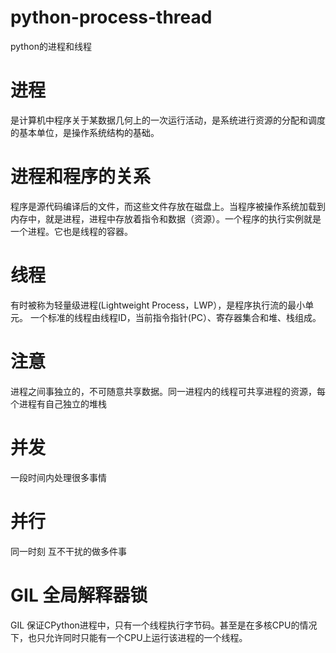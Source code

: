 # python-process-thread
python的进程和线程
# 进程
是计算机中程序关于某数据几何上的一次运行活动，是系统进行资源的分配和调度的基本单位，是操作系统结构的基础。
# 进程和程序的关系
程序是源代码编译后的⽂件，⽽这些⽂件存放在磁盘上。当程序被操作系统加载到内存中，就是进程，进程中存放着指令和数据（资源）。⼀个程序的执⾏实例就是⼀个进程。它也是线程的容器。
# 线程
有时被称为轻量级进程(Lightweight Process，LWP），是程序执⾏流的最⼩单元。 ⼀个标准的线程由线程ID，当前指令指针(PC）、寄存器集合和堆、栈组成。

# 注意
进程之间事独立的，不可随意共享数据。同一进程内的线程可共享进程的资源，每个进程有自己独立的堆栈

# 并发
一段时间内处理很多事情
# 并行
同一时刻 互不干扰的做多件事

# GIL 全局解释器锁
GIL 保证CPython进程中，只有⼀个线程执⾏字节码。甚⾄是在多核CPU的情况下，也只允许同时只能有⼀个CPU上运⾏该进程的⼀个线程。
